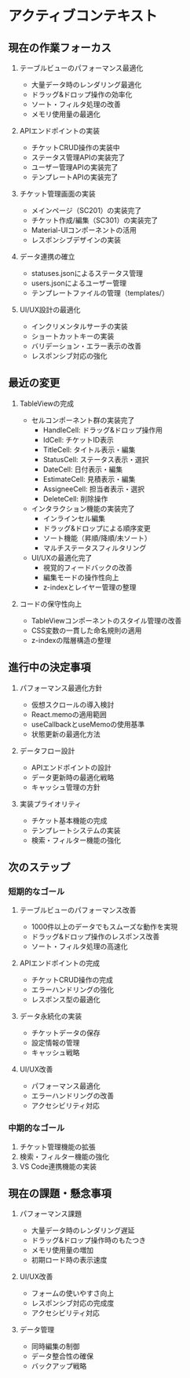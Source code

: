 # アクティブコンテキスト

## 現在の作業フォーカス

1. テーブルビューのパフォーマンス最適化
   - 大量データ時のレンダリング最適化
   - ドラッグ&ドロップ操作の効率化
   - ソート・フィルタ処理の改善
   - メモリ使用量の最適化

2. APIエンドポイントの実装
   - チケットCRUD操作の実装中
   - ステータス管理APIの実装完了
   - ユーザー管理APIの実装完了
   - テンプレートAPIの実装完了

2. チケット管理画面の実装
   - メインページ（SC201）の実装完了
   - チケット作成/編集（SC301）の実装完了
   - Material-UIコンポーネントの活用
   - レスポンシブデザインの実装

3. データ連携の確立
   - statuses.jsonによるステータス管理
   - users.jsonによるユーザー管理
   - テンプレートファイルの管理（templates/）

3. UI/UX設計の最適化
   - インクリメンタルサーチの実装
   - ショートカットキーの実装
   - バリデーション・エラー表示の改善
   - レスポンシブ対応の強化

## 最近の変更

1. TableViewの完成
   - セルコンポーネント群の実装完了
     - HandleCell: ドラッグ&ドロップ操作用
     - IdCell: チケットID表示
     - TitleCell: タイトル表示・編集
     - StatusCell: ステータス表示・選択
     - DateCell: 日付表示・編集
     - EstimateCell: 見積表示・編集
     - AssigneeCell: 担当者表示・選択
     - DeleteCell: 削除操作
   - インタラクション機能の実装完了
     - インラインセル編集
     - ドラッグ&ドロップによる順序変更
     - ソート機能（昇順/降順/未ソート）
     - マルチステータスフィルタリング
   - UI/UXの最適化完了
     - 視覚的フィードバックの改善
     - 編集モードの操作性向上
     - z-indexとレイヤー管理の整理

2. コードの保守性向上
   - TableViewコンポーネントのスタイル管理の改善
   - CSS変数の一貫した命名規則の適用
   - z-indexの階層構造の整理

## 進行中の決定事項

1. パフォーマンス最適化方針
   - 仮想スクロールの導入検討
   - React.memoの適用範囲
   - useCallbackとuseMemoの使用基準
   - 状態更新の最適化方法

2. データフロー設計
   - APIエンドポイントの設計
   - データ更新時の最適化戦略
   - キャッシュ管理の方針

3. 実装プライオリティ
   - チケット基本機能の完成
   - テンプレートシステムの実装
   - 検索・フィルター機能の強化

## 次のステップ

### 短期的なゴール
1. テーブルビューのパフォーマンス改善
   - 1000件以上のデータでもスムーズな動作を実現
   - ドラッグ&ドロップ操作のレスポンス改善
   - ソート・フィルタ処理の高速化
   
2. APIエンドポイントの完成
   - チケットCRUD操作の完成
   - エラーハンドリングの強化
   - レスポンス型の最適化

2. データ永続化の実装
   - チケットデータの保存
   - 設定情報の管理
   - キャッシュ戦略

3. UI/UX改善
   - パフォーマンス最適化
   - エラーハンドリングの改善
   - アクセシビリティ対応

### 中期的なゴール
1. チケット管理機能の拡張
2. 検索・フィルター機能の強化
3. VS Code連携機能の実装

## 現在の課題・懸念事項

1. パフォーマンス課題
   - 大量データ時のレンダリング遅延
   - ドラッグ&ドロップ操作時のもたつき
   - メモリ使用量の増加
   - 初期ロード時の表示速度

2. UI/UX改善
   - フォームの使いやすさ向上
   - レスポンシブ対応の完成度
   - アクセシビリティ対応

3. データ管理
   - 同時編集の制御
   - データ整合性の確保
   - バックアップ戦略

